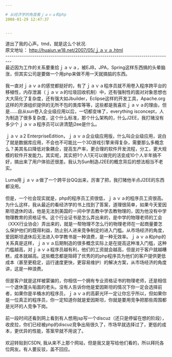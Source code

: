 ```yaml
---

# 从经济学的角度看ｊａｖａ和php
2008-01-29 12:47:37


---
```



道出了我的心声。tmd，就是这么个状况.<br />
原文地址： http://huajun.w18.net/2007/05/ｊａｖａ.html<br />
---------------------------------------------------------------------------------<br />
最近因为工作的关系要重拾ｊａｖａ，被EJB，JPA，Spring这样东西搞的头晕脑涨，但其实公司是要做一个用php来做不用一天就搞掂的东西。<br />
<br />
我一直对ｊａｖａ的感觉都挺好的，有了ｊａｖａ程序员就不用卷入程序跨平台的移植性，内存泄漏（ｊａｖａ的垃圾回收机制）中，还有强制性的面对对象思想也大大简化了复杂度，还有强大如Jbuilder，Eclipse这样的开发工具，Apache.org这样的开源组织提供的无所不包的类库等等，这些都是我喜欢ｊａｖａ的理由，但是……自从sun卷入企业级应用以后，一切都变味了，everything isconcept，人为制造了很多复杂度，这个什么标准，那个什么架构的，什么J2EE，我打赌没有多少个ｊａｖａ程序员可以讲清楚j2ee是什么。 <br />
<br />
ｊａｖａ2 EnterpriseEdition，ｊａｖａ企业级应用版，什么叫企业级应用，说白了就是数据库应用，不会也不可能比一个3D游戏引擎来得复杂，需要那么多概念么？美其名曰降低对象耦合，提高生产率，更合理的软件开发流程，分工，更大规模的软件开发能力。其实呢，其实把1个人1天可以做完的活变成10个人半年搞不好，搞出来了用户体验还很差。我认为Sun制造J2EE的概念背后的想法相当不老实。<br />
<br />
Luma用ｊａｖａ做了一个跨平台QQ出来，厉害了把，我打赌他半点J2EE的东西都没用。<br />
<br />
但是，一个社会现实就是，php的程序员工资很低，ｊａｖａ的程序员工资很高。为什么这样，我从最近的看经济学的书上找到了答案，道理很简单，如果今天爱因斯坦退休的话，他是无法到美国的一间中学去教中学去教物理的，因为他没有中学物理教育的资格证书。这个行业证书是怎么弄出来的，是中学的物理老师的工会（XXX行业协会）弄出来的，就是一帮物理不怎么行的物理老师在一起商量要怎么保护他们的既得利益，防止别人进来竞争制定的进入门槛。从市场经济的角度，爱因斯坦退休后无法进入中学教书是一种浪费，是一种无效率。ｊａｖａ和php的关系真是这样，ｊａｖａ后期制造的很多概念实际上是在提高这种准入门槛，这种门槛越高，对ｊａｖａ程序员越有利，他们的工资就会越高，但是对于客户就越糟糕，成本就越高。这些概念都是阻碍了优秀的的php程序员为他们的客户提供更低成本（甚至更稳定，运行速度更快，更容易维护）的解决方案，从市场经济的角度讲，这是一种浪费。<br />
<br />
但是客户就是这样被蒙骗的，你相信一个拥有专业资格证书的物理老师，还是相信一个退休蓬头垢面的老头。没有人告诉你他是爱因斯坦的情况下你一定会选择前者，如果你是半桶水的程序员，ｊａｖａ的高薪光环一定让你忘乎所以，但如果你是一位真正的程序员，你一定知道你就是爱因斯坦，你就是要用竞争把那些周围都是光环的人竞争下岗。<br />
<br />
前一段时间还看到网上看到有人想用jsp写一个discuz（还只是停留在想的阶段），收皮拉，你们已经被php的discuz竞争出局很久了，市场早就选择过了，更低的成本，更优异的性能，答案早就不用说了。<br />
<br />
欢迎转贴到CSDN, 我从来不上那个网站，但是我又是写给他们看的，所以拜托各位网友。有人要反驳，盖不回应。